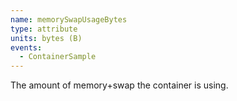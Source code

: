 ```yaml
---
name: memorySwapUsageBytes
type: attribute
units: bytes (B)
events:
  - ContainerSample
---
```


The amount of memory+swap the container is using.